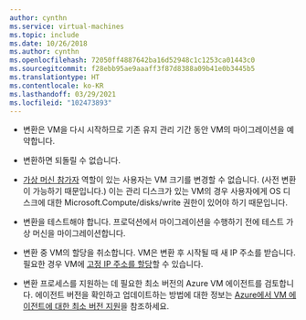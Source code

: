 ```yaml
---
author: cynthn
ms.service: virtual-machines
ms.topic: include
ms.date: 10/26/2018
ms.author: cynthn
ms.openlocfilehash: 72050ff4887642ba16d52948c1c1253ca01443c0
ms.sourcegitcommit: f28ebb95ae9aaaff3f87d8388a09b41e0b3445b5
ms.translationtype: HT
ms.contentlocale: ko-KR
ms.lasthandoff: 03/29/2021
ms.locfileid: "102473893"
---
```

* 변환은 VM을 다시 시작하므로 기존 유지 관리 기간 동안 VM의 마이그레이션을 예약합니다. 

* 변환하면 되돌릴 수 없습니다. 

* [가상 머신 참가자](../articles/role-based-access-control/built-in-roles.md#virtual-machine-contributor) 역할이 있는 사용자는 VM 크기를 변경할 수 없습니다. (사전 변환이 가능하기 때문입니다.) 이는 관리 디스크가 있는 VM의 경우 사용자에게 OS 디스크에 대한 Microsoft.Compute/disks/write 권한이 있어야 하기 때문입니다.

* 변환을 테스트해야 합니다. 프로덕션에서 마이그레이션을 수행하기 전에 테스트 가상 머신을 마이그레이션합니다.

* 변환 중 VM의 할당을 취소합니다. VM은 변환 후 시작될 때 새 IP 주소를 받습니다. 필요한 경우 VM에 [고정 IP 주소를 할당](../articles/virtual-network/public-ip-addresses.md)할 수 있습니다.

* 변환 프로세스를 지원하는 데 필요한 최소 버전의 Azure VM 에이전트를 검토합니다. 에이전트 버전을 확인하고 업데이트하는 방법에 대한 정보는 [Azure에서 VM 에이전트에 대한 최소 버전 지원](https://support.microsoft.com/help/4049215/extensions-and-virtual-machine-agent-minimum-version-support)을 참조하세요.
